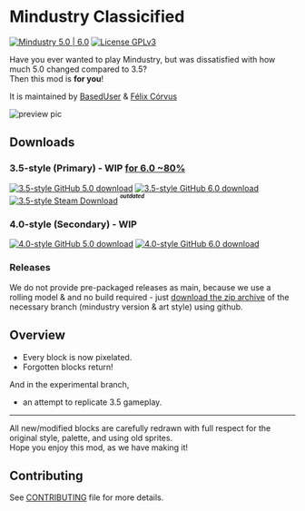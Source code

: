 
# Mindustry Classicified
[![Mindustry 5.0 | 6.0](https://img.shields.io/badge/Mindustry-5.0%20%7C%206.0-ffd37f)](https://github.com/Anuken/Mindustry/releases) [![License GPLv3](https://img.shields.io/github/license/BasedUser/MindustryClassicified)](LICENSE.md)

Have you ever wanted to play Mindustry, but was dissatisfied with how much 5.0 changed compared to 3.5?  
Then this mod is **for you**!

It is maintained by [BasedUser](https://github.com/BasedUser) & [Félix Córvus](https://github.com/Remint32)

![preview pic](https://github.com/BasedUser/MindustryClassicified/blob/master/preview.png "\"Crumbling City\" by Flor3nce2456")

## Downloads
### 3.5-style (Primary) - WIP [for 6.0 ~80%](https://github.com/BasedUser/MindustryClassicified/issues)
[![3.5-style GitHub 5.0 download](https://img.shields.io/badge/Classicified%20for%205.0-master-green?style=flat&logo=github)](https://github.com/BasedUser/MindustryClassicified/archive/master.zip "Download for Mindustry 5.0") [![3.5-style GitHub 6.0 download](https://img.shields.io/badge/Classicified%20for%206.0-6.0-green?style=flat&logo=github)](https://github.com/BasedUser/MindustryClassicified/archive/6.0.zip "Download for Mindustry 6.0") [![3.5-style Steam Download](https://img.shields.io/steam/downloads/2165646242?label=Steam&logo=steam)](https://steamcommunity.com/sharedfiles/filedetails/?id=2165646242 "Download from Steam [Outdated]") <sup><sup>***outdated***</sup></sup>

### 4.0-style (Secondary) - WIP
[![4.0-style GitHub 5.0 download](https://img.shields.io/badge/Pixelated%20for%205.0-4.0--style%2F5.0-green?style=flat&logo=github)](https://github.com/BasedUser/MindustryClassicified/archive/4.0-style/5.0.zip "Download for Mindustry 5.0") [![4.0-style GitHub 6.0 download](https://img.shields.io/badge/Pixelated%20for%206.0-4.0--style%2F6.0-green?style=flat&logo=github)](https://github.com/BasedUser/MindustryClassicified/archive/4.0-style/6.0.zip "Download for Mindustry 6.0")

### Releases
We do not provide pre-packaged releases as main, because we use a rolling model & and no build required - just [download the zip archive](https://github.com/BasedUser/MindustryClassicified#downloads) of the necessary branch (mindustry version & art style) using github.

## Overview
  - Every block is now pixelated.
  - Forgotten blocks return!
  
And in the experimental branch,
  - an attempt to replicate 3.5 gameplay.

***
All new/modified blocks are carefully redrawn with full respect for the original style, palette, and using old sprites.  
Hope you enjoy this mod, as we have making it!

## Contributing
See [CONTRIBUTING](CONTRIBUTING.md) file for more details.
